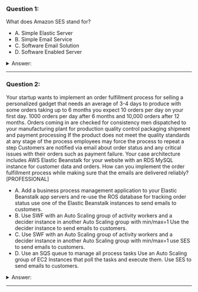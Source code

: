 ### Question 1:

What does Amazon SES stand for?

- A. Simple Elastic Server
- B. Simple Email Service
- C. Software Email Solution
- D. Software Enabled Server

<details><summary>Answer:</summary><p>
[B]

Categories:
[SES]

Explanation:

Question 1@http://jayendrapatil.com/aws-simple-email-service-ses/

</p></details><hr>

### Question 2:

Your startup wants to implement an order fulfillment process for selling a personalized gadget that needs an average of 3-4 days to produce with some orders taking up to 6 months you expect 10 orders per day on your first day. 1000 orders per day after 6 months and 10,000 orders after 12 months. Orders coming in are checked for consistency men dispatched to your manufacturing plant for production quality control packaging shipment and payment processing If the product does not meet the quality standards at any stage of the process employees may force the process to repeat a step Customers are notified via email about order status and any critical issues with their orders such as payment failure. Your case architecture includes AWS Elastic Beanstalk for your website with an RDS MySQL instance for customer data and orders. How can you implement the order fulfillment process while making sure that the emails are delivered reliably? [PROFESSIONAL]

- A. Add a business process management application to your Elastic Beanstalk app servers and re-use the ROS database for tracking order status use one of the Elastic Beanstalk instances to send emails to customers.
- B. Use SWF with an Auto Scaling group of activity workers and a decider instance in another Auto Scaling group with min/max=1 Use the decider instance to send emails to customers.
- C. Use SWF with an Auto Scaling group of activity workers and a decider instance in another Auto Scaling group with min/max=1 use SES to send emails to customers.
- D. Use an SQS queue to manage all process tasks Use an Auto Scaling group of EC2 Instances that poll the tasks and execute them. Use SES to send emails to customers.

<details><summary>Answer:</summary><p>
[C]

Categories:
[SES, RDS, SWF, SQS, EC2, ASG, EBS, Elastic Beanstalk]

Explanation:

Question 2@http://jayendrapatil.com/aws-simple-email-service-ses/

</p></details><hr>


